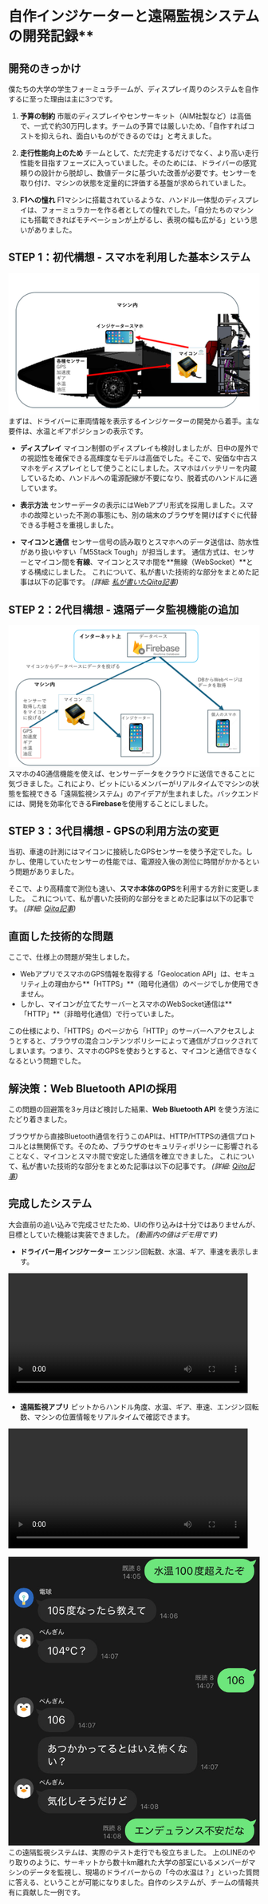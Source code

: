 # 自作インジケーターと遠隔監視システムの開発記録**

## **開発のきっかけ**

僕たちの大学の学生フォーミュラチームが、ディスプレイ周りのシステムを自作するに至った理由は主に3つです。

1.  **予算の制約**
    市販のディスプレイやセンサーキット（AIM社製など）は高価で、一式で約30万円します。チームの予算では厳しいため、「自作すればコストを抑えられ、面白いものができるのでは」と考えました。

2.  **走行性能向上のため**
    チームとして、ただ完走するだけでなく、より高い走行性能を目指すフェーズに入っていました。そのためには、ドライバーの感覚頼りの設計から脱却し、数値データに基づいた改善が必要です。センサーを取り付け、マシンの状態を定量的に評価する基盤が求められていました。

3.  **F1への憧れ**
    F1マシンに搭載されているような、ハンドル一体型のディスプレイは、フォーミュラカーを作る者としての憧れでした。「自分たちのマシンにも搭載できればモチベーションが上がるし、表現の幅も広がる」という思いがありました。

## **STEP 1：初代構想 - スマホを利用した基本システム**
![alt text](image.png)
まずは、ドライバーに車両情報を表示するインジケーターの開発から着手。主な要件は、水温とギアポジションの表示です。


  * **ディスプレイ**
    マイコン制御のディスプレイも検討しましたが、日中の屋外での視認性を確保できる高輝度なモデルは高価でした。そこで、安価な中古スマホをディスプレイとして使うことにしました。スマホはバッテリーを内蔵しているため、ハンドルへの電源配線が不要になり、脱着式のハンドルに適しています。

  * **表示方法**
    センサーデータの表示にはWebアプリ形式を採用しました。スマホの故障といった不測の事態にも、別の端末のブラウザを開けばすぐに代替できる手軽さを重視しました。

  * **マイコンと通信**
    センサー信号の読み取りとスマホへのデータ送信は、防水性があり扱いやすい「M5Stack Tough」が担当します。
    通信方式は、センサーとマイコン間を**有線**、マイコンとスマホ間を\*\*無線（WebSocket）\*\*とする構成にしました。
    これについて、私が書いた技術的な部分をまとめた記事は以下の記事です。
    *(詳細: [私が書いたQiita記事](https://qiita.com/nextfp/items/ffac9f3a76d5725f056f))*

## **STEP 2：2代目構想 - 遠隔データ監視機能の追加**
![alt text](image-1.png)
スマホの4G通信機能を使えば、センサーデータをクラウドに送信できることに気づきました。これにより、ピットにいるメンバーがリアルタイムでマシンの状態を監視できる「遠隔監視システム」のアイデアが生まれました。バックエンドには、開発を効率化できる**Firebase**を使用することにしました。

## **STEP 3：3代目構想 - GPSの利用方法の変更**

当初、車速の計測にはマイコンに接続したGPSセンサーを使う予定でした。しかし、使用していたセンサーの性能では、電源投入後の測位に時間がかかるという問題がありました。

そこで、より高精度で測位も速い、**スマホ本体のGPS**を利用する方針に変更しました。
これについて、私が書いた技術的な部分をまとめた記事は以下の記事です。
*(詳細: [Qiita記事](https://qiita.com/nextfp/items/b733625b744ea76c2cdd))*

## **直面した技術的な問題**

ここで、仕様上の問題が発生しました。

  * WebアプリでスマホのGPS情報を取得する「Geolocation API」は、セキュリティ上の理由から\*\*「HTTPS」\*\*（暗号化通信）のページでしか使用できません。
  * しかし、マイコンが立てたサーバーとスマホのWebSocket通信は\*\*「HTTP」\*\*（非暗号化通信）で行っていました。

この仕様により、「HTTPS」のページから「HTTP」のサーバーへアクセスしようとすると、ブラウザの混合コンテンツポリシーによって通信がブロックされてしまいます。つまり、スマホのGPSを使おうとすると、マイコンと通信できなくなるという問題でした。

## **解決策：Web Bluetooth APIの採用**

この問題の回避策を3ヶ月ほど検討した結果、**Web Bluetooth API** を使う方法にたどり着きました。

ブラウザから直接Bluetooth通信を行うこのAPIは、HTTP/HTTPSの通信プロトコルとは無関係です。そのため、ブラウザのセキュリティポリシーに影響されることなく、マイコンとスマホ間で安定した通信を確立できました。
これについて、私が書いた技術的な部分をまとめた記事は以下の記事です。
*(詳細: [Qiita記事](https://qiita.com/nextfp/items/59e0b4e38d719c9eef31))*

## **完成したシステム**

大会直前の追い込みで完成させたため、UIの作り込みは十分ではありませんが、目標としていた機能は実装できました。
*(動画内の値はデモ用です)*

  * **ドライバー用インジケーター**
    エンジン回転数、水温、ギア、車速を表示します。
  <video controls width="480">
    <source src="./IMG_1897.mov" type="video/mp4">
    お使いのブラウザは動画タグに対応していません。
  </video>

  * **遠隔監視アプリ**
    ピットからハンドル角度、水温、ギア、車速、エンジン回転数、マシンの位置情報をリアルタイムで確認できます。
  <video controls width="480">
    <source src="./RPReplay_Final1725088483.mov" type="video/mp4">
    お使いのブラウザは動画タグに対応していません。
  </video>

![alt text](image-2.png)
この遠隔監視システムは、実際のテスト走行でも役立ちました。
上のLINEのやり取りのように、サーキットから数十km離れた大学の部室にいるメンバーがマシンのデータを監視し、現場のドライバーからの「今の水温は？」といった質問に答える、ということが可能になりました。自作のシステムが、チームの情報共有に貢献した一例です。
